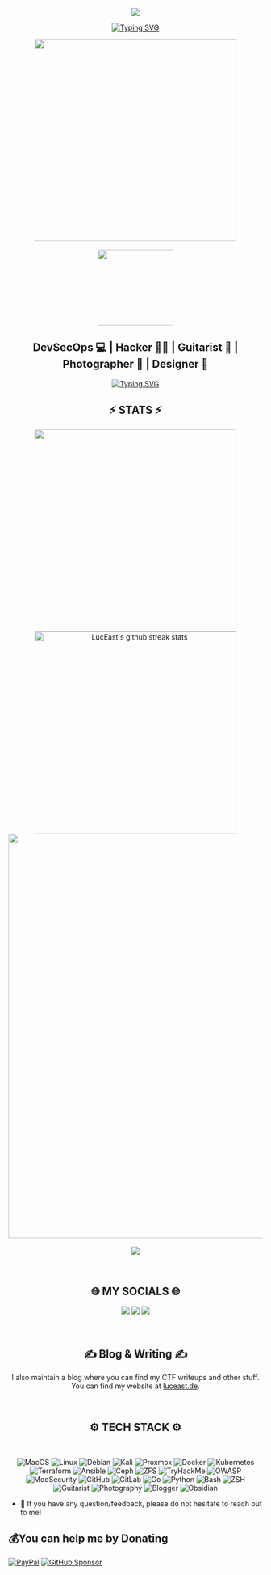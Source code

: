 <p align="center">
<img src="https://capsule-render.vercel.app/api?type=waving&color=timeGradient&height=300&&section=header&text=HI%20THERE!&fontSize=90&fontAlign=50&fontAlignY=35&desc=I%20am%20Lucas!&descAlign=50&descSize=30&animation=twinkling">
</p>

<p align="center"> <a href="https://git.io/typing-svg"><img src="https://readme-typing-svg.demolab.com?font=Fira+Code&weight=700&pause=1000&color=89B4FAFF&center=true&vCenter=true&width=435&lines=Welcome+to+my+GitHub+profile+page!" alt="Typing SVG" /></a> </p>


<!-- ![Header](https://raw.githubusercontent.com/LucEast/LucEast/master/images/brandmark-design2.png "Header")

<h2 align="center">
Hi there, I'm Lucas 👋
</h2> -->
<p align="center">
  <img src="https://raw.githubusercontent.com/catppuccin/catppuccin/main/assets/palette/macchiato.png" width="400" />
  <br> <br> <img align="center" width="150" src="https://komarev.com/ghpvc/?username=LucEast&label=PROFILE+VIEWS&style=for-the-badge&color=363a4f">
</p>
<h2 align="center">
DevSecOps 💻 | Hacker 🕵️‍♂️ | Guitarist 🎸 | Photographer 📸 | Designer 🎨
</h2>
<p align="center">
<!--I build systems. I break them. I design them.-->
<a href="https://git.io/typing-svg"><img src="https://readme-typing-svg.demolab.com?font=Fira+Code&weight=500&size=14&duration=3000&pause=300&color=89B4FAFF&center=true&vCenter=true&width=435&lines=I+build+systems.;I+break+them.;I+design+them." alt="Typing SVG" /></a>
</p>

<h2 align="center">⚡ STATS ⚡</h2>

<p align="center">
<img align="center" width="400" src="https://github-readme-stats.vercel.app/api?username=LucEast&show_icons=true&theme=github_dark&&hide_border=true&border_radius=10"> 
<img align="center" width="400" src="https://github-readme-streak-stats.herokuapp.com/?user=LucEast&theme=github-dark&hide_border=true&date_format=M%20j%5B%2C%20Y%5D" alt="LucEast's github streak stats"> 
<img align="center" width="800" src="https://github-profile-summary-cards.vercel.app/api/cards/profile-details?username=LucEast&theme=github_dark&show_icons=true&bg_color=0111111"> <br>
<br> <img align="center" src="https://github-trophies.vercel.app/?username=LucEast&theme=onedark&no-frame=true&no-bg=false&margin-w=4"> <br>
</p>

<br> <h2 align="center"> 🌐 MY SOCIALS 🌐 </h2>
<p align="center">
  <a href="https://www.linkedin.com/in/LucEast/">
    <img src="https://img.shields.io/badge/LinkedIn-@LucEast-363a4f?style=for-the-badge&logo=linkedin&logoColor=cad3f5&labelColor=363a4f&color=7287fd" />
  </a>
  <a href="https://instagram.com/LucEast/">
    <img src="https://img.shields.io/badge/Instagram-@LucEast-363a4f?style=for-the-badge&logo=instagram&logoColor=cad3f5&labelColor=363a4f&color=f5c2e7" />
  </a>
  <a href="https://twitter.com/Luc_East/">
    <img src="https://img.shields.io/badge/X-@Luc_East-363a4f?style=for-the-badge&logo=x&logoColor=cad3f5&labelColor=363a4f&color=89dceb" />
  </a>
</p>
</br>
</div>

<h2 align="center">&#x270d; Blog & Writing &#x270d;</h2>

<p align="center">
  I also maintain a blog where you can find my CTF writeups and other stuff.<br />
  You can find my website at <a href="https://www.luceast.de" target="_blank">luceast.de</a>.
</p>

<br> <h2 align="center">⚙️ TECH STACK ⚙️ </h2>
<br> <p align="center"> 
![MacOS](https://img.shields.io/badge/OS-MacOS-363a4f?style=for-the-badge&logo=apple&logoColor=cad3f5&labelColor=363a4f&color=f5c2e7)
![Linux](https://img.shields.io/badge/OS-Linux-363a4f?style=for-the-badge&logo=linux&logoColor=cad3f5&labelColor=363a4f&color=94e2d5)
![Debian](https://img.shields.io/badge/OS-Debian-363a4f?style=for-the-badge&logo=debian&logoColor=cad3f5&labelColor=363a4f&color=f38ba8)
![Kali](https://img.shields.io/badge/OS-Kali-363a4f?style=for-the-badge&logo=kali-linux&logoColor=cad3f5&labelColor=363a4f&color=cba6f7)
![Proxmox](https://img.shields.io/badge/Hypervisor-Proxmox-363a4f?style=for-the-badge&logo=proxmox&logoColor=cad3f5&labelColor=363a4f&color=fe640b)
![Docker](https://img.shields.io/badge/Tool-Docker-363a4f?style=for-the-badge&logo=docker&logoColor=cad3f5&labelColor=363a4f&color=89dceb)
![Kubernetes](https://img.shields.io/badge/Tool-Kubernetes-363a4f?style=for-the-badge&logo=kubernetes&logoColor=cad3f5&labelColor=363a4f&color=74c7ec)
![Terraform](https://img.shields.io/badge/IaC-Terraform-363a4f?style=for-the-badge&logo=terraform&logoColor=cad3f5&labelColor=363a4f&color=b4befe)
![Ansible](https://img.shields.io/badge/IaC-Ansible-363a4f?style=for-the-badge&logo=ansible&logoColor=cad3f5&labelColor=363a4f&color=f9e2af)
![Ceph](https://img.shields.io/badge/Storage-Ceph-363a4f?style=for-the-badge&logo=ceph&logoColor=cad3f5&labelColor=363a4f&color=a6e3a1)
![ZFS](https://img.shields.io/badge/FS-ZFS-363a4f?style=for-the-badge&logo=zfsonlinux&logoColor=cad3f5&labelColor=363a4f&color=fab387)
![TryHackMe](https://img.shields.io/badge/Security-TryHackMe-363a4f?style=for-the-badge&logo=tryhackme&logoColor=cad3f5&labelColor=363a4f&color=f2cdcd)
![OWASP](https://img.shields.io/badge/Security-OWASP-363a4f?style=for-the-badge&logo=owasp&logoColor=cad3f5&labelColor=363a4f&color=f5e0dc)
![ModSecurity](https://img.shields.io/badge/WAF-ModSecurity-363a4f?style=for-the-badge&logo=modsecurity&logoColor=cad3f5&labelColor=363a4f&color=1e66f5)
![GitHub](https://img.shields.io/badge/Git-GitHub-363a4f?style=for-the-badge&logo=github&logoColor=cad3f5&labelColor=363a4f&color=313244)
![GitLab](https://img.shields.io/badge/Git-GitLab-363a4f?style=for-the-badge&logo=gitlab&logoColor=cad3f5&labelColor=363a4f&color=fe640b)
![Go](https://img.shields.io/badge/Code-Go-363a4f?style=for-the-badge&logo=go&logoColor=cad3f5&labelColor=363a4f&color=40a02b)
![Python](https://img.shields.io/badge/Code-Python-363a4f?style=for-the-badge&logo=python&logoColor=cad3f5&labelColor=363a4f&color=a6d189)
![Bash](https://img.shields.io/badge/Shell-Bash-363a4f?style=for-the-badge&logo=gnu-bash&logoColor=cad3f5&labelColor=363a4f&color=5c5f77)
![ZSH](https://img.shields.io/badge/Shell-ZSH-363a4f?style=for-the-badge&logo=terminal&logoColor=cad3f5&labelColor=363a4f&color=8839ef)
![Guitarist](https://img.shields.io/badge/Hobby-Guitarist-363a4f?style=for-the-badge&logo=music&logoColor=cad3f5&labelColor=363a4f&color=d20f39)
![Photography](https://img.shields.io/badge/Hobby-Photography-363a4f?style=for-the-badge&logo=canon&logoColor=cad3f5&labelColor=363a4f&color=df8e1d)
![Blogger](https://img.shields.io/badge/Blog-luceast.de-363a4f?style=for-the-badge&logo=dev.to&logoColor=cad3f5&labelColor=363a4f&color=7287fd)
![Obsidian](https://img.shields.io/badge/PKM-Obsidian-363a4f?style=for-the-badge&logo=obsidian&logoColor=cad3f5&labelColor=363a4f&color=7f849c)
</p>

- 💬 If you have any question/feedback, please do not hesitate to reach out to me!

## 💰You can help me by Donating
  [![PayPal](https://img.shields.io/badge/PayPal-00457C?style=for-the-badge&logo=paypal&logoColor=white)](https://paypal.me/LucEast) 
  [![GitHub Sponsor](https://img.shields.io/badge/GitHub-363a4f?style=for-the-badge&logo=githubsponsors&labelColor=363a4f
)](https://github.com/sponsors/LucEast)

<!--
**LucEast/LucEast** is a ✨ _special_ ✨ repository because its `README.md` (this file) appears on your GitHub profile.

Here are some ideas to get you started:

- 🔭 I’m currently working on ...
- 🌱 I’m currently learning ...
- 👯 I’m looking to collaborate on ...
- 🤔 I’m looking for help with ...
- 💬 Ask me about ...
- 📫 How to reach me: ...
- 😄 Pronouns: ...
- ⚡ Fun fact: ...
-->




<!-- links to social media icons -->

<!-- icons with padding -->

[1.1]: http://i.imgur.com/tXSoThF.png (twitter icon with padding)
[2.1]: http://i.imgur.com/0o48UoR.png (github icon with padding)

<!-- icons without padding -->

[1.2]: http://i.imgur.com/wWzX9uB.png (twitter icon without padding)
[2.2]: http://i.imgur.com/9I6NRUm.png (github icon without padding)
[3.2]: https://raw.githubusercontent.com/MartinHeinz/MartinHeinz/master/linkedin-3-16.png (LinkedIn icon without padding)


<!-- links to your social media accounts -->

[1]: https://twitter.com/Luc_East
[2]: https://github.com/LucEast
[3]: https://www.linkedin.com/in/LucEast/


<!-- Resources -->
<!-- Icons: https://simpleicons.org/ -->
<!-- GitHub Stats: https://github.com/anuraghazra/github-readme-stats -->
<!-- Emojis: https://emojipedia.org/emoji/ -->
<!-- HTML Emojis: https://www.fileformat.info/index.htm -->
<!-- Shields: https://shields.io/ -->
<!-- Awesome GitHub Profile README: https://github.com/abhisheknaiidu/awesome-github-profile-readme -->

